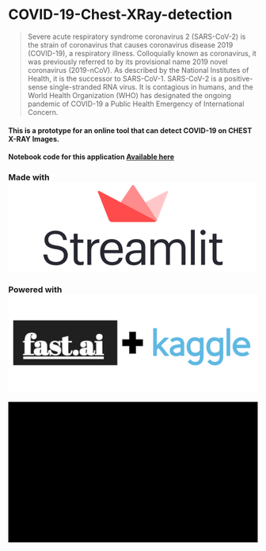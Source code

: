 # COVID-19-Chest-XRay-detection
> Severe acute respiratory syndrome coronavirus 2 (SARS-CoV-2) is the strain of coronavirus that causes coronavirus disease 2019 (COVID-19), a respiratory illness. Colloquially known as coronavirus, it was previously referred to by its provisional name 2019 novel coronavirus (2019-nCoV). As described by the National Institutes of Health, it is the successor to SARS-CoV-1. SARS-CoV-2 is a positive-sense single-stranded RNA virus. It is contagious in humans, and the World Health Organization (WHO) has designated the ongoing pandemic of COVID-19 a Public Health Emergency of International Concern.

#### This is a prototype for an online tool that can detect COVID-19 on CHEST X-RAY Images.
#### Notebook code  for this application [Available here](https://www.kaggle.com/shashwatwork/coronahack-with-fast-ai)

### Made with ![](streamlit-logo.png)
### Powered with ![Fast ai](fastai.png)
![](animated.gif)


